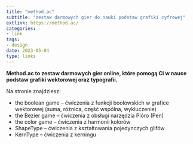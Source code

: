 ```yaml
---
title: "method.ac"
subtitle: "zestaw darmowych gier do nauki podstaw grafiki cyfrowej"
extlink: https://method.ac/
categories:
- link
tags:
- design
date: 2023-05-04
type: links
---
```

**Method.ac to zestaw darmowych gier online, które pomogą Ci w nauce podstaw grafiki wektorowej oraz typografii.**
<!--more-->
Na stronie znajdziesz:
* the boolean game – ćwiczenia z funkcji boolowskich w grafice wektorowej (suma, różnica, część wspólna, wykluczenie)
* the Bezier game – ćwiczenia z obsługi narzędzia Pióro (Pen)
* the color game – ćwiczenia z harmonii kolorów
* ShapeType – ćwiczenia z kształtowania pojedynczych glifów
* KernType – ćwiczenia z kerningu